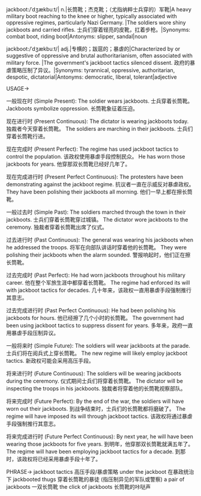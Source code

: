jackboot:/ˈdʒækbuːt/| n.|长筒靴；杰克靴；（尤指纳粹士兵穿的）军靴|A heavy military boot reaching to the knee or higher, typically associated with oppressive regimes, particularly Nazi Germany. |The soldiers wore shiny jackboots and carried rifles. 士兵们穿着锃亮的皮靴，扛着步枪。|Synonyms: combat boot, riding boot|Antonyms: slipper, sandal|noun


jackboot:/ˈdʒækbuːt/| adj.|专横的；跋扈的；暴虐的|Characterized by or suggestive of oppressive and brutal authoritarianism, often associated with military force.  |The government's jackboot tactics silenced dissent. 政府的暴虐策略压制了异议。|Synonyms: tyrannical, oppressive, authoritarian, despotic, dictatorial|Antonyms: democratic, liberal, tolerant|adjective



USAGE->

一般现在时 (Simple Present):
The soldier wears jackboots.  士兵穿着长筒靴。
Jackboots symbolize oppression.  长筒靴象征着压迫。

现在进行时 (Present Continuous):
The dictator is wearing jackboots today.  独裁者今天穿着长筒靴。
The soldiers are marching in their jackboots.  士兵们穿着长筒靴行进。

现在完成时 (Present Perfect):
The regime has used jackboot tactics to control the population.  该政权使用暴虐手段控制民众。
He has worn those jackboots for years.  他穿那双长筒靴已经好几年了。

现在完成进行时 (Present Perfect Continuous):
The protesters have been demonstrating against the jackboot regime. 抗议者一直在示威反对暴虐政权。
They have been polishing their jackboots all morning. 他们一早上都在擦长筒靴。

一般过去时 (Simple Past):
The soldiers marched through the town in their jackboots.  士兵们穿着长筒靴穿过城镇。
The dictator wore jackboots to the ceremony. 独裁者穿着长筒靴出席了仪式。

过去进行时 (Past Continuous):
The general was wearing his jackboots when he addressed the troops. 将军在向部队讲话时穿着他的长筒靴。
They were polishing their jackboots when the alarm sounded. 警报响起时，他们正在擦长筒靴。

过去完成时 (Past Perfect):
He had worn jackboots throughout his military career.  他在整个军旅生涯中都穿着长筒靴。
The regime had enforced its will with jackboot tactics for decades.  几十年来，该政权一直用暴虐手段强制推行其意志。

过去完成进行时 (Past Perfect Continuous):
He had been polishing his jackboots for hours. 他已经擦了几个小时的长筒靴。
The government had been using jackboot tactics to suppress dissent for years.  多年来，政府一直用暴虐手段压制异议。


一般将来时 (Simple Future):
The soldiers will wear jackboots at the parade. 士兵们将在阅兵式上穿长筒靴。
The new regime will likely employ jackboot tactics. 新政权可能会采用高压手段。

将来进行时 (Future Continuous):
The soldiers will be wearing jackboots during the ceremony.  仪式期间士兵们将穿着长筒靴。
The dictator will be inspecting the troops in his jackboots.  独裁者将穿着他的长筒靴视察部队。

将来完成时 (Future Perfect):
By the end of the war, the soldiers will have worn out their jackboots.  到战争结束时，士兵们的长筒靴都将磨破了。
The regime will have imposed its will through jackboot tactics.  该政权将通过暴虐手段强制推行其意志。

将来完成进行时 (Future Perfect Continuous):
By next year, he will have been wearing those jackboots for five years.  到明年，他穿那双长筒靴就满五年了。
The regime will have been employing jackboot tactics for a decade. 到那时，该政权将已经采用暴虐手段十年了。


PHRASE->
jackboot tactics  高压手段/暴虐策略
under the jackboot  在暴政统治下
jackbooted thugs  穿着长筒靴的暴徒 (指压制异见的军队或警察)
a pair of jackboots  一双长筒靴
the click of jackboots  长筒靴的咔哒声


